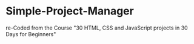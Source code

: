 # Simple-Project-Manager
re-Coded from the Course "30 HTML, CSS and JavaScript projects in 30 Days for Beginners"
